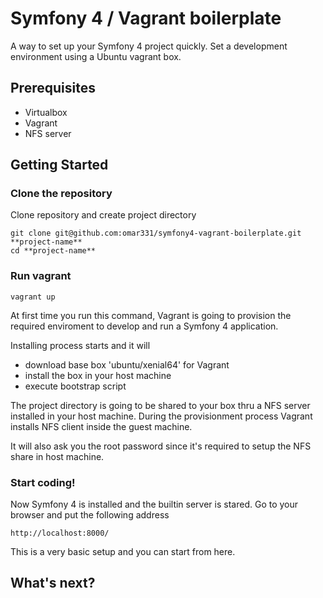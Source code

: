 # Symfony 4 / Vagrant boilerplate

A way to set up your Symfony 4 project quickly. Set a development environment using
a Ubuntu vagrant box. 

## Prerequisites

- Virtualbox
- Vagrant
- NFS server

## Getting Started

### Clone the repository

Clone repository and create project directory

```
git clone git@github.com:omar331/symfony4-vagrant-boilerplate.git **project-name**
cd **project-name**
```

### Run vagrant

```
vagrant up
```

At first time you run this command, Vagrant is going to provision the required enviroment
to develop and run a Symfony 4 application. 

Installing process starts and it will

- download base box 'ubuntu/xenial64' for Vagrant
- install the box in your host machine
- execute bootstrap script

The project directory is going to be shared to your box thru a NFS server installed in your 
host machine. During the provisionment process Vagrant installs NFS client inside the
guest machine.

It will also ask you the root password since it's required to setup the NFS share in
host machine.


### Start coding!

Now Symfony 4 is installed and the builtin server is stared. Go to your browser and
put the following address

```
http://localhost:8000/
```

This is a very basic setup and you can start from here.


## What's next?




  